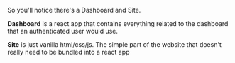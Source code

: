 So you'll notice there's a Dashboard and Site.

**Dashboard** is a react app that contains everything related to the dashboard that an authenticated user would use.

**Site** is just vanilla html/css/js. The simple part of the website that doesn't really need to be bundled into a react app
